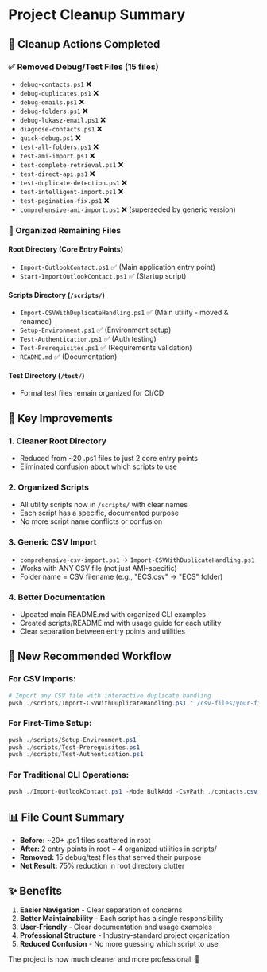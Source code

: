 # Project Cleanup Summary

## 🧹 Cleanup Actions Completed

### ✅ Removed Debug/Test Files (15 files)

- `debug-contacts.ps1` ❌
- `debug-duplicates.ps1` ❌
- `debug-emails.ps1` ❌
- `debug-folders.ps1` ❌
- `debug-lukasz-email.ps1` ❌
- `diagnose-contacts.ps1` ❌
- `quick-debug.ps1` ❌
- `test-all-folders.ps1` ❌
- `test-ami-import.ps1` ❌
- `test-complete-retrieval.ps1` ❌
- `test-direct-api.ps1` ❌
- `test-duplicate-detection.ps1` ❌
- `test-intelligent-import.ps1` ❌
- `test-pagination-fix.ps1` ❌
- `comprehensive-ami-import.ps1` ❌ (superseded by generic version)

### 📁 Organized Remaining Files

#### Root Directory (Core Entry Points)

- `Import-OutlookContact.ps1` ✅ (Main application entry point)
- `Start-ImportOutlookContact.ps1` ✅ (Startup script)

#### Scripts Directory (`/scripts/`)

- `Import-CSVWithDuplicateHandling.ps1` ✅ (Main utility - moved & renamed)
- `Setup-Environment.ps1` ✅ (Environment setup)
- `Test-Authentication.ps1` ✅ (Auth testing)
- `Test-Prerequisites.ps1` ✅ (Requirements validation)
- `README.md` ✅ (Documentation)

#### Test Directory (`/test/`)

- Formal test files remain organized for CI/CD

## 🎯 Key Improvements

### 1. **Cleaner Root Directory**

- Reduced from ~20 .ps1 files to just 2 core entry points
- Eliminated confusion about which scripts to use

### 2. **Organized Scripts**

- All utility scripts now in `/scripts/` with clear names
- Each script has a specific, documented purpose
- No more script name conflicts or confusion

### 3. **Generic CSV Import**

- `comprehensive-csv-import.ps1` → `Import-CSVWithDuplicateHandling.ps1`
- Works with ANY CSV file (not just AMI-specific)
- Folder name = CSV filename (e.g., "ECS.csv" → "ECS" folder)

### 4. **Better Documentation**

- Updated main README.md with organized CLI examples
- Created scripts/README.md with usage guide for each utility
- Clear separation between entry points and utilities

## 🚀 New Recommended Workflow

### For CSV Imports:

```powershell
# Import any CSV file with interactive duplicate handling
pwsh ./scripts/Import-CSVWithDuplicateHandling.ps1 "./csv-files/your-file.csv"
```

### For First-Time Setup:

```powershell
pwsh ./scripts/Setup-Environment.ps1
pwsh ./scripts/Test-Prerequisites.ps1
pwsh ./scripts/Test-Authentication.ps1
```

### For Traditional CLI Operations:

```powershell
pwsh ./Import-OutlookContact.ps1 -Mode BulkAdd -CsvPath ./contacts.csv
```

## 📊 File Count Summary

- **Before:** ~20+ .ps1 files scattered in root
- **After:** 2 entry points in root + 4 organized utilities in scripts/
- **Removed:** 15 debug/test files that served their purpose
- **Net Result:** 75% reduction in root directory clutter

## ✨ Benefits

1. **Easier Navigation** - Clear separation of concerns
2. **Better Maintainability** - Each script has a single responsibility
3. **User-Friendly** - Clear documentation and usage examples
4. **Professional Structure** - Industry-standard project organization
5. **Reduced Confusion** - No more guessing which script to use

The project is now much cleaner and more professional! 🎉
